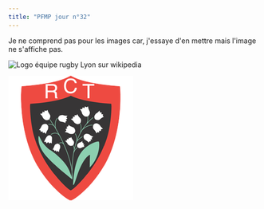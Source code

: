 ```yaml
---
title: "PFMP jour n°32"
--- 
```


Je ne comprend pas pour les images car, j'essaye d'en mettre mais l'image ne s'affiche pas.

![Logo équipe rugby Lyon sur wikipedia](https://en.wikipedia.org/wiki/Lyon_OU#/media/File:Lyon_Olympique_Universitaire.svg)


![logo équipe rugby Toulon en local](RC_Toulon.png)


